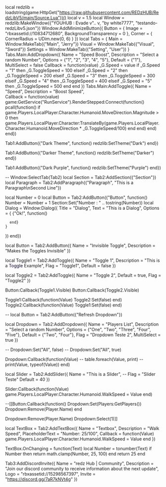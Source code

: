 local redzlib = loadstring(game:HttpGet("https://raw.githubusercontent.com/REDzHUB/RedzLibV5/main/Source.Lua"))()
local v = 1.5
local Window = redzlib:MakeWindow({"YOUHUB : Evade v".. v, "by white7777", "testando-redzLibv5.json"})
Window:AddMinimizeButton({
  Button = { Image = "rbxassetid://10834712680", BackgroundTransparency = 0 },
  Corner = { CornerRadius = UDim.new(0, 6) }
})
local Tabs = {
 Main = Window:MakeTab({"Main", "Jerry"})
 Visual = Window:MakeTab({"Visual", "Sword"})
 Settings = Window:MakeTab({"Setting", "User"})
}
Tabs.Main:AddDropdown({
  Name = "Speed Boost",
  Description = "Select a random Number",
  Options = {"1", "2", "3", "4", "5"},
  Default = {"1"},
  MultiSelect = false
  Callback = function(value)
_G.Speed = value
if _G.Speed = "1" then
_G.ToggleSpeed = 100
elseif _G.Speed = "2" then
_G.ToggleSpeed = 200
elseif _G.Speed = "3" then
_G.ToggleSpeed = 300
elseif _G.Speed = "4" then
_G.ToggleSpeed = 400
elseif _G.Speed = "5" then
_G.ToggleSpeed = 500
end
end
})
Tabs.Main:AddToggle({
        Name = "Speed",
	      Description = "Boost Speed",	
      	Callback = function(value)
game:GetService("RunService").RenderStepped:Connect(function()
			pcall(function()
				if game.Players.LocalPlayer.Character.Humanoid.MoveDirection.Magnitude > 0 then
					game.Players.LocalPlayer.Character:TranslateBy(game.Players.LocalPlayer.Character.Humanoid.MoveDirection * _G.ToggleSpeed/100)
				end
			end)
		end)
	end})			




















Tab1:AddButton({"Dark Theme", function()
  redzlib:SetTheme("Dark")
end})

Tab1:AddButton({"Darker Theme", function()
  redzlib:SetTheme("Darker")
end})

Tab1:AddButton({"Dark Purple", function()
  redzlib:SetTheme("Purple")
end})

-- Window:SelectTab(Tab2)
local Section = Tab2:AddSection({"Section"})
local Paragraph = Tab2:AddParagraph({"Paragraph", "This is a Paragraph\nSecond Line"})

local Number = 0
local Button = Tab2:AddButton({"Button", function()
  Number = Number + 1
  Section:Set("Number : " .. tostring(Number))
  local Dialog = Window:Dialog({
    Title = "Dialog",
    Text = "This is a Dialog",
    Options = {
      {"Ok!", function()
        
      end}
    }
  })
end})

local Button = Tab2:AddButton({
  Name = "Invisible Toggle",
  Description = "Makes the Toggles Invisible"
})

local Toggle1 = Tab2:AddToggle({
  Name = "Toggle 1",
  Description = "This is a <font color='rgb(88, 101, 242)'>Toggle</font> Example",
  Flag = "Toggle1",
  Default = false
})

local Toggle2 = Tab2:AddToggle({
  Name = "Toggle 2",
  Default = true,
  Flag = "Toggle2"
})

Button:Callback(Toggle1.Visible)
Button:Callback(Toggle2.Visible)

Toggle1:Callback(function(Value)
  Toggle2:Set(false)
end)
Toggle2:Callback(function(Value)
  Toggle1:Set(false)
end)

-- local Button = Tab2:AddButton({"Refresh Dropdown"})

local Dropdown = Tab2:AddDropdown({
  Name = "Players List",
  Description = "Select a random Number",
  Options = {"One", "Two", "Three", "Four", "Five"},
  Default = {"Two", "Four"},
  Flag = "Dropdown Teste 2",
  MultiSelect = true
})

-- Dropdown:Set("All", false)
-- Dropdown:Set("All", true)

Dropdown:Callback(function(Value)
  -- table.foreach(Value, print)
  -- print(Value, typeof(Value))
end)

local Slider = Tab2:AddSlider({
  Name = "This is a Slider",
  -- Flag = "Slider Teste"
  Default = 40
})

Slider:Callback(function(Value)
  game.Players.LocalPlayer.Character.Humanoid.WalkSpeed = Value
end)

--[[Button:Callback(function()
  Dropdown:Set(Players:GetPlayers())
  Dropdown:Remove(Player.Name)
end

Dropdown:Remove(Player.Name)
Dropdown:Select(1)]]

local TextBox = Tab2:AddTextBox({
  Name = "Textbox",
  Description = "Walk Speed",
  PlaceholderText = "Number: 25/100",
  Callback = function(Value)
    game.Players.LocalPlayer.Character.Humanoid.WalkSpeed = Value
  end
})

TextBox.OnChanging = function(Text)
  local Number = tonumber(Text)
  if Number then
    return math.clamp(Number, 25, 100)
  end
  return 25
end

Tab3:AddDiscordInvite({
  Name = "redz Hub | Community",
  Description = "Join our discord community to receive information about the next update",
  Logo = "rbxassetid://15298567397",
  Invite = "https://discord.gg/7aR7kNVt4g"
})
